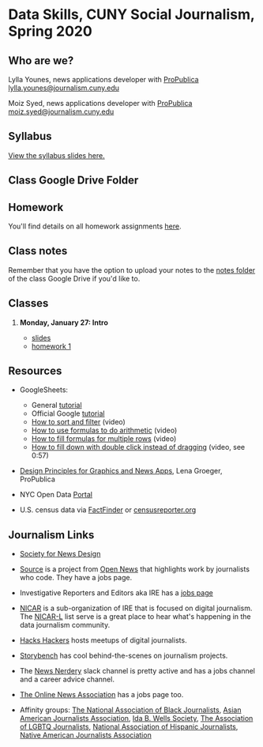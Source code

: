 # Data Skills, CUNY Social Journalism, Spring 2020

## Who are we?
Lylla Younes, news applications developer with [ProPublica](https://propublica.org)
lylla.younes@journalism.cuny.edu

Moiz Syed, news applications developer with [ProPublica](https://propublica.org)
moiz.syed@journalism.cuny.edu

## Syllabus
[View the syllabus slides here.](https://docs.google.com/document/d/16wPwjxh24eS4Rc6Qkr9Uvz3ZYy3K4vqDErlMJUArd5M/edit?usp=sharing)

## Class Google Drive Folder


## Homework
You'll find details on all homework assignments [here](https://drive.google.com/drive/folders/12jLXBx0nIaFoZ1SwMELVgX2pDd0rvKv_?usp=sharing).

## Class notes
Remember that you have the option to upload your notes to the [notes folder](https://drive.google.com/drive/folders/1mvTyzZaxYVgotBusw9S7ivgjbanZvi8g?usp=sharing) of the class Google Drive if you'd like to.


## Classes
1. **Monday, January 27: Intro** 

	* [slides](https://docs.google.com/presentation/d/1wrCd2-oADXHgM0mgXoWSzt1_TIdes6OJKp_Mm3ZSksE/edit?usp=sharing)
	* [homework 1](https://docs.google.com/document/d/1Z2mofzEHnra1WO045BS2eLb6RI91jfoSIjagBqWI3Vc/edit?usp=sharing)


	
## Resources

* GoogleSheets: 
	* General [tutorial](https://training.npr.org/visual/what-to-do-with-a-big-pile-of-data/)
	* Official Google [tutorial](https://gsuite.google.com/learning-center/products/sheets/get-started/)
	* [How to sort and filter](https://www.youtube.com/watch?v=2AHSkCUgyB4) (video) 
	* [How to use formulas to do arithmetic](https://www.youtube.com/watch?v=A6MmdLR3VK0&vl=en) (video)
	* [How to fill formulas for multiple rows](https://www.youtube.com/watch?v=UCwRPrl2azw) (video)
	* [How to fill down with double click instead of dragging](https://youtu.be/2-QJD7GADSM?t=47) (video, see 0:57)

* [Design Principles for Graphics and News Apps](https://www.propublica.org/nerds/design-principles-for-news-apps-graphics), Lena Groeger, ProPublica

* NYC Open Data [Portal](https://opendata.cityofnewyork.us/)

* U.S. census data via [FactFinder](https://factfinder.census.gov/faces/nav/jsf/pages/index.xhtml) or [censusreporter.org](https://censusreporter.org/)


## Journalism Links

* [Society for News Design](https://www.snd.org/)

* [Source](https://source.opennews.org/) is a project from [Open News](https://opennews.org/) that highlights work by journalists who code. They have a jobs page.

* Investigative Reporters and Editors aka IRE has a [jobs page](https://www.ire.org/jobs)

* [NICAR](https://www.ire.org/nicar/) is a sub-organization of IRE that is focused on  digital journalism. The [NICAR-L](https://www.ire.org/resource-center/listservs/subscribe-nicar-l/) list serve is a great place to hear what's happening in the data journalism community.

* [Hacks Hackers](https://hackshackers.com/) hosts meetups of digital journalists.

* [Storybench](http://www.storybench.org/) has cool behind-the-scenes on journalism projects.

* The [News Nerdery](http://newsnerdery.org/) slack channel is pretty active and has a jobs channel and a career advice channel.

* [The Online News Association](https://journalists.org/) has a jobs page too.

* Affinity groups: [The National Association of Black Journalists](http://www.nabj.org/), [Asian American Journalists Association](https://www.aaja.org/), [Ida B. Wells Society](http://idabwellssociety.org/), [The Association of LGBTQ Journalists](http://www.nlgja.org/), [National Association of Hispanic Journalists](http://www.nahj.org/), [Native American Journalists Association](http://www.naja.com/)
